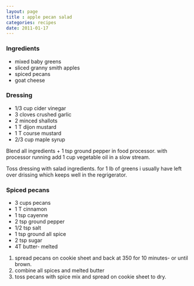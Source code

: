 ```yaml
---
layout: page
title : apple pecan salad
categories: recipes
date: 2011-01-17
---
```

### Ingredients
* mixed baby greens
* sliced granny smith apples
* spiced pecans
* goat cheese

### Dressing
* 1/3 cup cider vinegar
* 3 cloves crushed garlic
* 2 minced shallots
* 1 T dijon mustard
* 1 T course mustard
* 2/3 cup maple syrup

Blend all ingredients + 1 tsp ground pepper in food processor.  with processor running add 1 cup vegetable oil in a slow stream.

Toss dressing with salad ingredients.  for 1 lb of greens i usually have left over drissing which keeps well in the regrigerator.

### Spiced pecans
* 3 cups pecans
* 1 T cinnamon
* 1 tsp cayenne
* 2 tsp ground pepper
* 1/2 tsp salt
* 1 tsp ground all spice
* 2 tsp sugar
* 4T butter- melted

1. spread pecans on cookie sheet and back at 350 for 10 minutes- or until brown.
2. combine all spices and melted butter
3. toss pecans with spice mix and spread on cookie sheet to dry.


